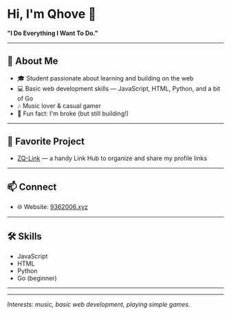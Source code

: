 # Hi, I'm Qhove 👋

**"I Do Everything I Want To Do."**

---

## 👤 About Me

- 🎓 Student passionate about learning and building on the web
- 💻 Basic web development skills — JavaScript, HTML, Python, and a bit of Go
- 🎶 Music lover & casual gamer
- 🤔 Fun fact: I'm broke (but still building!)

---

## 🌟 Favorite Project

- [ZQ-Link](https://github.com/Qhove/ZQ-Link) — a handy Link Hub to organize and share my profile links

---

## 📫 Connect

- 🌐 Website: [9362006.xyz](https://9362006.xyz)

---

## 🛠️ Skills

- JavaScript
- HTML
- Python
- Go (beginner)

---

<!-- Optional: badges or stats if you want to add later -->

<!--
![Qhove's GitHub stats](https://github-readme-stats.vercel.app/api?username=Qhove&show_icons=true&hide_title=true)
-->

---

_Interests: music, basic web development, playing simple games._

